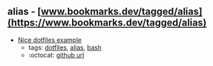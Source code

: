 alias - [www.bookmarks.dev/tagged/alias](https://www.bookmarks.dev/tagged/alias)
---
* [Nice dotfiles example](https://github.com/jessfraz/dotfiles)
    * tags: [dotfiles](../tags/dotfiles.md), [alias](../tags/alias.md), [bash](../tags/bash.md)
    * :octocat: [github url](https://github.com/jessfraz/dotfiles)
